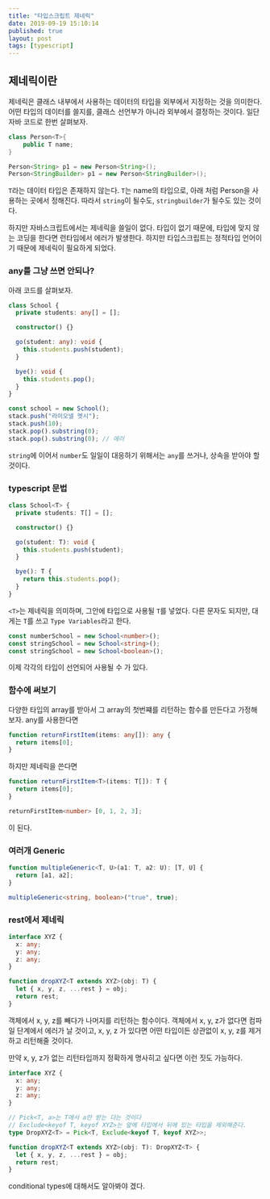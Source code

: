 ```yaml
---
title: "타입스크립트 제네릭"
date: 2019-09-19 15:10:14
published: true
layout: post
tags: [typescript]
---
```


## 제네릭이란

제네릭은 클래스 내부에서 사용하는 데이터의 타입을 외부에서 지정하는 것을 의미한다. 어떤 타입의 데이터를 쓸지를, 클래스 선언부가 아니라 외부에서 결정하는 것이다. 일단 자바 코드로 한번 살펴보자.

```java
class Person<T>{
    public T name;
}

Person<String> p1 = new Person<String>();
Person<StringBuilder> p1 = new Person<StringBuilder>();
```

`T`라는 데이터 타입은 존재하지 않는다. `T`는 name의 타입으로, 아래 처럼 Person을 사용하는 곳에서 정해진다. 따라서 `string`이 될수도, `stringbuilder`가 될수도 있는 것이다.

하지만 자바스크립트에서는 제네릭을 쓸일이 없다. 타입이 없기 때문에, 타입에 맞지 않는 코딩을 한다면 런타임에서 에러가 발생한다. 하지만 타입스크립트는 정적타입 언어이기 때문에 제네릭이 필요하게 되었다.

### any를 그냥 쓰면 안되나?

아래 코드를 살펴보자.

```typescript
class School {
  private students: any[] = [];

  constructor() {}

  go(student: any): void {
    this.students.push(student);
  }

  bye(): void {
    this.students.pop();
  }
}
```

```typescript
const school = new School();
stack.push("라이오넬 멧시");
stack.push(10);
stack.pop().substring(0);
stack.pop().substring(0); // 에러
```

`string`에 이어서 `number`도 일일이 대응하기 위해서는 `any`를 쓰거나, 상속을 받아야 할 것이다.

### typescript 문법

```typescript
class School<T> {
  private students: T[] = [];

  constructor() {}

  go(student: T): void {
    this.students.push(student);
  }

  bye(): T {
    return this.students.pop();
  }
}
```

`<T>`는 제네릭을 의미하며, 그안에 타입으로 사용될 `T`를 넣었다. 다른 문자도 되지만, 대게는 `T`를 쓰고 `Type Variables`라고 한다.

```typescript
const numberSchool = new School<number>();
const stringSchool = new School<string>();
const stringSchool = new School<boolean>();
```

이제 각각의 타입이 선언되어 사용될 수 가 있다.

### 함수에 써보기

다양한 타입의 array를 받아서 그 array의 첫번쨰를 리턴하는 함수를 만든다고 가정해보자. any를 사용한다면

```typescript
function returnFirstItem(items: any[]): any {
  return items[0];
}
```

하지만 제네릭을 쓴다면

```typescript
function returnFirstItem<T>(items: T[]): T {
  return items[0];
}

returnFirstItem<number> [0, 1, 2, 3];
```

이 된다.

### 여러개 Generic

```typescript
function multipleGeneric<T, U>(a1: T, a2: U): [T, U] {
  return [a1, a2];
}

multipleGeneric<string, boolean>("true", true);
```

### rest에서 제네릭

```typescript
interface XYZ {
  x: any;
  y: any;
  z: any;
}

function dropXYZ<T extends XYZ>(obj: T) {
  let { x, y, z, ...rest } = obj;
  return rest;
}
```

객체에서 x, y, z를 빼다가 나머지를 리턴하는 함수이다. 객체에서 x, y, z가 없다면 컴파일 단계에서 에러가 날 것이고, x, y, z 가 있다면 어떤 타입이든 상관없이 x, y, z를 제거하고 리턴해줄 것이다.

만약 x, y, z가 없는 리턴타입까지 정확하게 명사히고 싶다면 이런 짓도 가능하다.

```typescript
interface XYZ {
  x: any;
  y: any;
  z: any;
}

// Pick<T, a>는 T에서 a만 받는 다는 것이다
// Exclude<keyof T, keyof XYZ>는 앞에 타입에서 뒤에 있는 타입을 제외해준다.
type DropXYZ<T> = Pick<T, Exclude<keyof T, keyof XYZ>>;

function dropXYZ<T extends XYZ>(obj: T): DropXYZ<T> {
  let { x, y, z, ...rest } = obj;
  return rest;
}
```

conditional types에 대해서도 알아봐야 겠다.